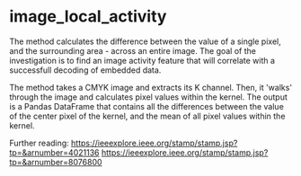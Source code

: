 # image_local_activity
The method calculates the difference between the value of a single pixel, and the surrounding area - across an entire image. The goal of the investigation is to find an image activity feature that will correlate with a successfull decoding of embedded data.

The method takes a CMYK image and extracts its K channel. Then, it 'walks' through the image and calculates pixel values within the kernel. The output is a Pandas DataFrame that contains all the differences between the value of the center pixel of the kernel, and the mean of all pixel values within the kernel.

Further reading:
https://ieeexplore.ieee.org/stamp/stamp.jsp?tp=&arnumber=4021136
https://ieeexplore.ieee.org/stamp/stamp.jsp?tp=&arnumber=8076800
